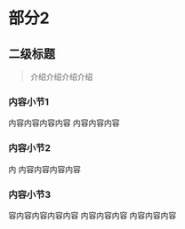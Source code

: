# 部分2
  
## 二级标题

> 介绍介绍介绍介绍

### 内容小节1

内容内容内容内容
内容内容内容



### 内容小节2

内
内容内容内容内容



### 内容小节3

容内容内容内容内容
内容内容内容
内容内容内容
